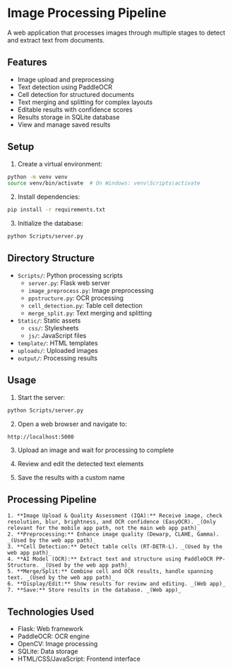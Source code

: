 # Image Processing Pipeline

A web application that processes images through multiple stages to detect and extract text from documents.

## Features

- Image upload and preprocessing
- Text detection using PaddleOCR
- Cell detection for structured documents
- Text merging and splitting for complex layouts
- Editable results with confidence scores
- Results storage in SQLite database
- View and manage saved results

## Setup

1. Create a virtual environment:

```bash
python -m venv venv
source venv/bin/activate  # On Windows: venv\Scripts\activate
```

2. Install dependencies:

```bash
pip install -r requirements.txt
```

3. Initialize the database:

```bash
python Scripts/server.py
```

## Directory Structure

- `Scripts/`: Python processing scripts
  - `server.py`: Flask web server
  - `image_preprocess.py`: Image preprocessing
  - `ppstructure.py`: OCR processing
  - `cell_detection.py`: Table cell detection
  - `merge_split.py`: Text merging and splitting
- `Static/`: Static assets
  - `css/`: Stylesheets
  - `js/`: JavaScript files
- `template/`: HTML templates
- `uploads/`: Uploaded images
- `output/`: Processing results

## Usage

1. Start the server:

```bash
python Scripts/server.py
```

2. Open a web browser and navigate to:

```
http://localhost:5000
```

3. Upload an image and wait for processing to complete

4. Review and edit the detected text elements

5. Save the results with a custom name

## Processing Pipeline

    1. **Image Upload & Quality Assessment (IQA):** Receive image, check resolution, blur, brightness, and OCR confidence (EasyOCR). _(Only relevant for the mobile app path, not the main web app path)_
    2. **Preprocessing:** Enhance image quality (Dewarp, CLAHE, Gamma). _(Used by the web app path)_
    3. **Cell Detection:** Detect table cells (RT-DETR-L). _(Used by the web app path)_
    4. **AI Model (OCR):** Extract text and structure using PaddleOCR PP-Structure. _(Used by the web app path)_
    5. **Merge/Split:** Combine cell and OCR results, handle spanning text. _(Used by the web app path)_
    6. **Display/Edit:** Show results for review and editing. _(Web app)_
    7. **Save:** Store results in the database. _(Web app)_

## Technologies Used

- Flask: Web framework
- PaddleOCR: OCR engine
- OpenCV: Image processing
- SQLite: Data storage
- HTML/CSS/JavaScript: Frontend interface
